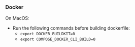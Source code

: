 ### Docker

On MacOS: 

- Run the following commands before building dockerfile:
    - `export DOCKER_BUILDKIT=0`
    - `export COMPOSE_DOCKER_CLI_BUILD=0` 
